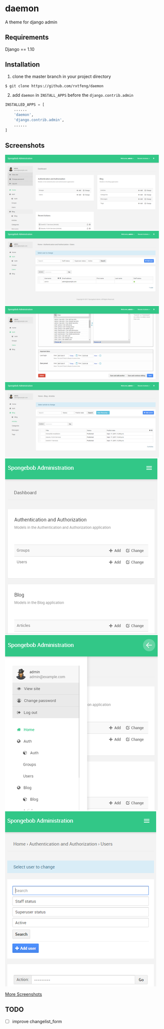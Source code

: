 # daemon

A theme for django admin


## Requirements

Django == 1.10


## Installation

1. clone the master branch in your project directory

```shell
$ git clone https://github.com/rxtfeng/daemon
```

2. add `daemon` in `INSTALL_APPS` before the `django.contrib.admin`

```python
INSTALLED_APPS = [
    ......
    'daemon',
    'django.contrib.admin',
    ......
]
```

## Screenshots

![](https://github.com/rxtfeng/daemon/blob/master/screenshots/admin_03.PNG)
![](https://github.com/rxtfeng/daemon/blob/master/screenshots/admin_06.PNG)
![](https://github.com/rxtfeng/daemon/blob/master/screenshots/admin_10.PNG)
![](https://github.com/rxtfeng/daemon/blob/master/screenshots/admin_11.PNG)
![](https://github.com/rxtfeng/daemon/blob/master/screenshots/admin_17.PNG)
![](https://github.com/rxtfeng/daemon/blob/master/screenshots/admin_19.PNG)
![](https://github.com/rxtfeng/daemon/blob/master/screenshots/admin_20.PNG)

[More Screenshots](https://github.com/rxtfeng/daemon/tree/master/screenshots)


## TODO

- [ ] improve changelist_form

